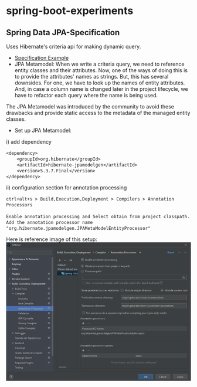 # spring-boot-experiments

## Spring Data JPA-Specification
Uses Hibernate's criteria api for making dynamic query.

- [Specification Example](./src/main/java/com/app/springdataexp/specexp)
- JPA Metamodel: When we write a criteria query, we need to reference entity classes and their attributes. Now, one of 
the ways of doing this is to provide the attributes' names as strings. 
But, this has several downsides. For one, we have to look up the names of entity attributes. And, in case a column name 
is changed later in the project lifecycle, we have to refactor each query where the name is being used.

The JPA Metamodel was introduced by the community to avoid these drawbacks and provide static access to the metadata of 
the managed entity classes.

- Set up JPA Metamodel:

i) add dependency 
```
<dependency>
    <groupId>org.hibernate</groupId>
    <artifactId>hibernate-jpamodelgen</artifactId>
    <version>5.3.7.Final</version>
</dependency>
```
ii) configuration section for annotation processing
```
ctrl+alt+s > Build,Execution,Deployment > Compilers > Annotation Processors

Enable annotation processing and Select obtain from project classpath. 
Add the annotation processor name "org.hibernate.jpamodelgen.JPAMetaModelEntityProcessor"
```
Here is reference image of this setup:
![jpa metamodel setup in idea](/public/jpa-metamodel-setup.png "WELCOME TO JUNGLE")
